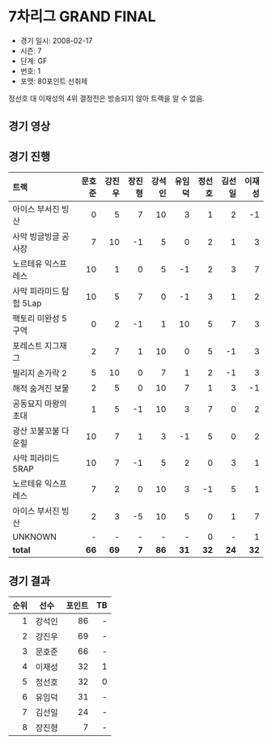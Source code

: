 # 7차리그 GRAND FINAL

- 경기 일시: 2008-02-17
- 시즌: 7
- 단계: GF
- 번호: 1
- 포맷: 80포인트 선취제



정선호 대 이재성의 4위 결정전은 방송되지 않아 트랙을 알 수 없음.

## 경기 영상
## 경기 진행

| 트랙 | 문호준 | 강진우 | 장진형 | 강석인 | 유임덕 | 정선호 | 김선일 | 이재성 |
|:---|---:|---:|---:|---:|---:|---:|---:|---:|
| 아이스 부서진 빙산 | 0 | 5 | 7 | 10 | 3 | 1 | 2 | -1 |
| 사막 빙글빙글 공사장 | 7 | 10 | -1 | 5 | 0 | 2 | 1 | 3 |
| 노르테유 익스프레스 | 10 | 1 | 0 | 5 | -1 | 2 | 3 | 7 |
| 사막 피라미드 탐험 5Lap | 10 | 5 | 7 | 0 | -1 | 3 | 1 | 2 |
| 팩토리 미완성 5구역 | 0 | 2 | -1 | 1 | 10 | 5 | 7 | 3 |
| 포레스트 지그재그 | 2 | 7 | 1 | 10 | 0 | 5 | -1 | 3 |
| 빌리지 손가락 2 | 5 | 10 | 0 | 7 | 1 | 2 | -1 | 3 |
| 해적 숨겨진 보물 | 2 | 5 | 0 | 10 | 7 | 1 | 3 | -1 |
| 공동묘지 마왕의 초대 | 1 | 5 | -1 | 10 | 3 | 7 | 0 | 2 |
| 광산 꼬불꼬불 다운힐 | 10 | 7 | 1 | 3 | -1 | 5 | 0 | 2 |
| 사막 피라미드 5RAP | 10 | 7 | -1 | 5 | 2 | 0 | 3 | 1 |
| 노르테유 익스프레스 | 7 | 2 | 0 | 10 | 3 | -1 | 5 | 1 |
| 아이스 부서진 빙산 | 2 | 3 | -5 | 10 | 5 | 0 | 1 | 7 |
| UNKNOWN | - | - | - | - | - | 0 | - | 1 |
| __total__ | __66__ | __69__ | __7__ | __86__ | __31__ | __32__ | __24__ | __32__ |




## 경기 결과

| 순위 | 선수 | 포인트 | TB |
|---:|:---:|---:|---:|
| 1 | 강석인 | 86 | - |
| 2 | 강진우 | 69 | - |
| 3 | 문호준 | 66 | - |
| 4 | 이재성 | 32 | 1 |
| 5 | 정선호 | 32 | 0 |
| 6 | 유임덕 | 31 | - |
| 7 | 김선일 | 24 | - |
| 8 | 장진형 | 7 | - |

